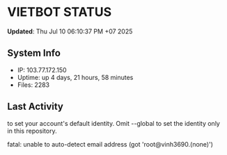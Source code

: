 # VIETBOT STATUS
**Updated**: Thu Jul 10 06:10:37 PM +07 2025

## System Info
- IP: 103.77.172.150
- Uptime: up 4 days, 21 hours, 58 minutes
- Files: 2283

## Last Activity

to set your account's default identity.
Omit --global to set the identity only in this repository.

fatal: unable to auto-detect email address (got 'root@vinh3690.(none)')
